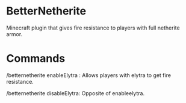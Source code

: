 # BetterNetherite
Minecraft plugin that gives fire resistance to players with full netherite armor. 

# Commands
/betternetherite enableElytra : Allows players with elytra to get fire resistance.

/betternetherite disableElytra: Opposite of enableelytra.
